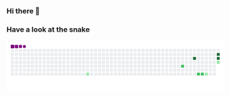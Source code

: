 ### Hi there 👋
### Have a look at the snake
![Snake gif](https://github.com/Pralisha/Pralisha/blob/main/output/github-contribution-grid-snake.gif)
<!--
**Pralisha/Pralisha** is a ✨ _special_ ✨ repository because its `README.md` (this file) appears on your GitHub profile.

Here are some ideas to get you started:

- 🔭 I’m currently working on ...
- 🌱 I’m currently learning ...
- 👯 I’m looking to collaborate on ...
- 🤔 I’m looking for help with ...
- 💬 Ask me about ...
- 📫 How to reach me: ...
- 😄 Pronouns: ...
- ⚡ Fun fact: ...
-->
